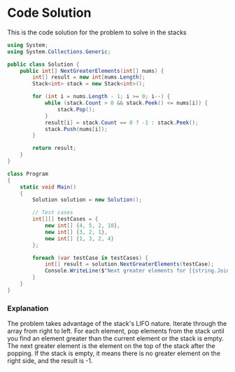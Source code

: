# Code Solution
This is the code solution for the problem to solve in the stacks
```csharp
using System;
using System.Collections.Generic;

public class Solution {
    public int[] NextGreaterElements(int[] nums) {
        int[] result = new int[nums.Length];
        Stack<int> stack = new Stack<int>();

        for (int i = nums.Length - 1; i >= 0; i--) {
            while (stack.Count > 0 && stack.Peek() <= nums[i]) {
                stack.Pop();
            }
            result[i] = stack.Count == 0 ? -1 : stack.Peek();
            stack.Push(nums[i]);
        } 

        return result;
    }
}

class Program
{
    static void Main()
    {
        Solution solution = new Solution();

        // Test cases
        int[][] testCases = {
            new int[] {4, 5, 2, 10},
            new int[] {3, 2, 1},
            new int[] {1, 3, 2, 4}
        };

        foreach (var testCase in testCases) {
            int[] result = solution.NextGreaterElements(testCase);
            Console.WriteLine($"Next greater elements for [{string.Join(", ", testCase)}]: [{string.Join(", ", result)}]");
        }
    }
}

```
### Explanation
The problem takes advantage of the stack's LIFO nature. Iterate through the array from right to left. For each element, pop elements from the stack until you find an element greater than the current element or the stack is empty. The next greater element is the element on the top of the stack after the popping. If the stack is empty, it means there is no greater element on the right side, and the result is -1.
